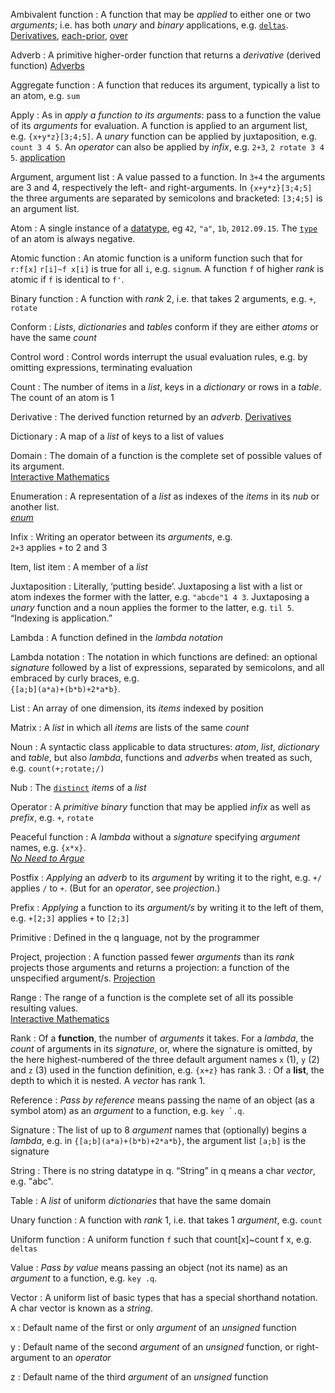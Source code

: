 Ambivalent function
: A function that may be _applied_ to either one or two _arguments_; i.e. has both _unary_ and _binary_ applications, e.g. [`deltas`](arithmetic-integer/#deltas).  
<i class="fa fa-hand-o-right"></i> [Derivatives](adverbs/#derivatives), [each-prior](adverbs/#each-prior), [over](adverbs/#over) 

Adverb
: A primitive higher-order function that returns a _derivative_ (derived function)
<i class="fa fa-hand-o-right"></i> [Adverbs](adverbs)

Aggregate function
: A function that reduces its argument, typically a list to an atom, e.g. `sum`

Apply
: As in _apply a function to its arguments_:  pass to a function the value of its _arguments_ for evaluation. A function is applied to an argument list, e.g. `{x+y*z}[3;4;5]`. A _unary_ function can be applied by juxtaposition, e.g. `count 3 4 5`. An _operator_ can also be applied by _infix_, e.g. `2+3`, `2 rotate 3 4 5`. <i class="fa fa-hand-o-right"></i> [application](syntax/#application)

Argument, argument list
: A value passed to a function. In `3+4` the arguments are 3 and 4, respectively the left- and right-arguments. In `{x+y*z}[3;4;5]` the three arguments are separated by semicolons and bracketed: `[3;4;5]` is an argument list. 

Atom
: A single instance of a [datatype](datatypes), eg `42`, `"a"`, `1b`, `2012.09.15`. The [`type`](metadata/#type) of an atom is always negative. 

Atomic function 
: An atomic function is a uniform function such that for `r:f[x]`  `r[i]~f x[i]` is true for all `i`, e.g. `signum`. A function `f` of higher _rank_ is atomic if `f` is identical to `f'`. 

Binary function 
: A function with _rank_ 2, i.e. that takes 2 arguments, e.g. `+`, `rotate`

Conform
: _Lists_, _dictionaries_ and _tables_ conform if they are either _atoms_ or have the same _count_

Control word
: Control words interrupt the usual evaluation rules, e.g. by omitting expressions, terminating evaluation 

Count 
: The number of items in a _list_, keys in a _dictionary_ or rows in a _table_. The count of an atom is 1

Derivative
: The derived function returned by an _adverb_.
<i class="fa fa-hand-o-right"></i> [Derivatives](adverbs/#derivatives)

Dictionary
: A map of a _list_ of keys to a list of values

Domain
: The domain of a function is the complete set of possible values of its argument.  
<i class="fa fa-hand-o-right"></i> [Interactive Mathematics](http://www.intmath.com/functions-and-graphs/2a-domain-and-range.php)

Enumeration
: A representation of a _list_ as indexes of the _items_ in its _nub_ or another list.  
<i class="fa fa-hand-o-right"></i> [_enum_](listfunctions/#enum)

<!--
Identity element
: For function `f` the value `x` such that `y~f[x;y]` for any `y` 
: <i class="fa fa-hand-o-right"></i> [Ambivalent functions](FIXME)
-->

Infix
: Writing an operator between its _arguments_, e.g.  
`2+3`  applies `+` to 2 and 3

Item, list item
: A member of a _list_

Juxtaposition
: Literally, ‘putting beside’. Juxtaposing a list with a list or atom indexes the former with the latter, e.g. `"abcde"1 4 3`. Juxtaposing a _unary_ function and a noun applies the former to the latter, e.g. `til 5`. “Indexing is application.” 

Lambda
: A function defined in the _lambda notation_

Lambda notation
: The notation in which functions are defined: an optional _signature_ followed by a list of expressions, separated by semicolons, and all embraced by curly braces, e.g.  
`{[a;b](a*a)+(b*b)+2*a*b}`. 

List
: An array of one dimension, its _items_ indexed by position

<!--
: Zero, one, or more _items_ separated by semicolons and enclosed by parentheses, e.g. ``("abc";`John;2012.09.15)`` and `()`. Parentheses and semicolons may be omitted in writing a _vector_
-->

Matrix
: A _list_ in which all _items_ are lists of the same _count_

Noun
: A syntactic class applicable to data structures: _atom_, _list_, _dictionary_ and _table_, but also _lambda_, functions and _adverbs_ when treated as such, e.g. `count(+;rotate;/)`

Nub
: The [`distinct`](listfunctions/#distinct) _items_ of a _list_

Operator
: A _primitive_ _binary_ function that may be applied _infix_ as well as _prefix_, e.g. `+`, `rotate`

Peaceful function
: A _lambda_ without a _signature_ specifying _argument_ names, e.g. `{x*x}`.  
[<i class="fa fa-youtube"></i> _No Need to Argue_](https://www.youtube.com/watch?v=RtTmI4XJyLw)

Postfix
: _Applying_ an _adverb_ to its _argument_ by writing it to the right, e.g. `+/` applies `/` to `+`. (But for an _operator_, see _projection_.)

Prefix
: _Applying_ a function to its _argument/s_ by writing it to the left of them, e.g. `+[2;3]` applies `+` to `[2;3]`

Primitive
: Defined in the q language, not by the programmer

Project, projection
: A function passed fewer _arguments_ than its _rank_ projects those arguments and returns a projection: a function of the unspecified argument/s. <i class="fa fa-hand-o-right"></i> [Projection](syntax/#projection)

Range 
: The range of a function is the complete set of all its possible resulting values.  
<i class="fa fa-hand-o-right"></i> [Interactive Mathematics](http://www.intmath.com/functions-and-graphs/2a-domain-and-range.php)

Rank
: Of a **function**, the number of _arguments_ it takes. For a _lambda_, the _count_ of arguments in its _signature_, or, where the signature is omitted, by the here highest-numbered of the three default argument names `x` (1), `y` (2) and `z` (3) used in the function definition, e.g. `{x+z}` has rank 3.
: Of a **list**, the depth to which it is nested. A _vector_ has rank 1.

Reference
: _Pass by reference_ means passing the name of an object (as a symbol atom) as an _argument_ to a function, e.g. ``key `.q``.

Signature
: The list of up to 8 _argument_ names that (optionally) begins a _lambda_, e.g. in `{[a;b](a*a)+(b*b)+2*a*b}`, the argument list `[a;b]` is the signature

String
: There is no string datatype in q. “String” in q means a char _vector_, e.g. "abc". 

Table
: A _list_ of uniform _dictionaries_ that have the same domain

Unary function
: A function with _rank_ 1, i.e. that takes 1 _argument_, e.g. `count`

Uniform function 
: A uniform function `f` such that count[x]~count f x, e.g. `deltas`

Value
: _Pass by value_ means passing an object (not its name) as an _argument_ to a function, e.g. `key .q`.

Vector
: A uniform list of basic types that has a special shorthand notation. A char vector is known as a _string_. 

x
: Default name of the first or only _argument_ of an _unsigned_ function

y
: Default name of the second _argument_ of an _unsigned_ function, or right-argument to an _operator_

z
: Default name of the third _argument_ of an _unsigned_ function

